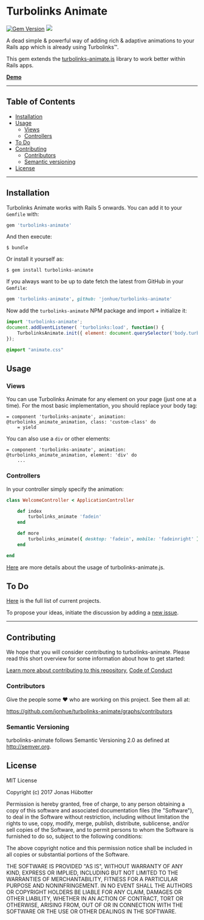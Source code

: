 # Turbolinks Animate

[![Gem Version](https://badge.fury.io/rb/turbolinks-animate.svg)](https://badge.fury.io/rb/turbolinks-animate) <img src="https://travis-ci.org/jonhue/turbolinks-animate.svg?branch=master" />

A dead simple & powerful way of adding rich & adaptive animations to your Rails app which is already using Turbolinks™.

This gem extends the [turbolinks-animate.js](https://github.com/jonhue/turbolinks-animate.js) library to work better within Rails apps.

[**Demo**](https://phylator.com)

---

## Table of Contents

* [Installation](#installation)
* [Usage](#usage)
    * [Views](#views)
    * [Controllers](#controllers)
* [To Do](#to-do)
* [Contributing](#contributing)
    * [Contributors](#contributors)
    * [Semantic versioning](#semantic-versioning)
* [License](#license)

---

## Installation

Turbolinks Animate works with Rails 5 onwards. You can add it to your `Gemfile` with:

```ruby
gem 'turbolinks-animate'
```

And then execute:

    $ bundle

Or install it yourself as:

    $ gem install turbolinks-animate

If you always want to be up to date fetch the latest from GitHub in your `Gemfile`:

```ruby
gem 'turbolinks-animate', github: 'jonhue/turbolinks-animate'
```

Now add the `turbolinks-animate` NPM package and import + initialize it:

```js
import 'turbolinks-animate';
document.addEventListener( 'turbolinks:load', function() {
    TurbolinksAnimate.init({ element: document.querySelector('body.turbolinks-animate') });
});
```

```scss
@import "animate.css"
```

## Usage

### Views

You can use Turbolinks Animate for any element on your page (just one at a time). For the most basic implementation, you should replace your body tag:

```haml
= component 'turbolinks-animate', animation: @turbolinks_animate_animation, class: 'custom-class' do
    = yield
```

You can also use a `div` or other elements:

```haml
= component 'turbolinks-animate', animation: @turbolinks_animate_animation, element: 'div' do
    ...
```

### Controllers

In your controller simply specify the animation:

```ruby
class WelcomeController < ApplicationController

    def index
        turbolinks_animate 'fadein'
    end

    def more
        turbolinks_animate({ desktop: 'fadein', mobile: 'fadeinright' })
    end

end
```

[Here](https://github.com/jonhue/turbolinks-animate.js) are more details about the usage of turbolinks-animate.js.

## To Do

[Here](https://github.com/jonhue/turbolinks-animate/projects/1) is the full list of current projects.

To propose your ideas, initiate the discussion by adding a [new issue](https://github.com/jonhue/turbolinks-animate/issues/new).

---

## Contributing

We hope that you will consider contributing to turbolinks-animate. Please read this short overview for some information about how to get started:

[Learn more about contributing to this repository](https://github.com/jonhue/turbolinks-animate/blob/master/CONTRIBUTING.md), [Code of Conduct](https://github.com/jonhue/turbolinks-animate/blob/master/CODE_OF_CONDUCT.md)

### Contributors

Give the people some :heart: who are working on this project. See them all at:

https://github.com/jonhue/turbolinks-animate/graphs/contributors

### Semantic Versioning

turbolinks-animate follows Semantic Versioning 2.0 as defined at http://semver.org.

## License

MIT License

Copyright (c) 2017 Jonas Hübotter

Permission is hereby granted, free of charge, to any person obtaining a copy
of this software and associated documentation files (the "Software"), to deal
in the Software without restriction, including without limitation the rights
to use, copy, modify, merge, publish, distribute, sublicense, and/or sell
copies of the Software, and to permit persons to whom the Software is
furnished to do so, subject to the following conditions:

The above copyright notice and this permission notice shall be included in all
copies or substantial portions of the Software.

THE SOFTWARE IS PROVIDED "AS IS", WITHOUT WARRANTY OF ANY KIND, EXPRESS OR
IMPLIED, INCLUDING BUT NOT LIMITED TO THE WARRANTIES OF MERCHANTABILITY,
FITNESS FOR A PARTICULAR PURPOSE AND NONINFRINGEMENT. IN NO EVENT SHALL THE
AUTHORS OR COPYRIGHT HOLDERS BE LIABLE FOR ANY CLAIM, DAMAGES OR OTHER
LIABILITY, WHETHER IN AN ACTION OF CONTRACT, TORT OR OTHERWISE, ARISING FROM,
OUT OF OR IN CONNECTION WITH THE SOFTWARE OR THE USE OR OTHER DEALINGS IN THE
SOFTWARE.
